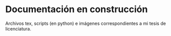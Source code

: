 # Documentación en construcción
Archivos tex, scripts (en python) e imágenes correspondientes a mi tesis de licenciatura. 
